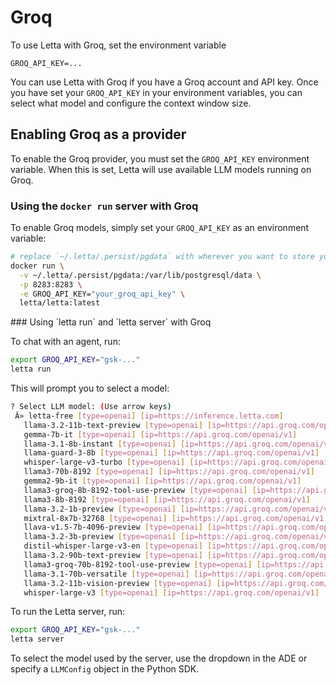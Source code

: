 # Groq

<Tip>
  To use Letta with Groq, set the environment variable 

  `GROQ_API_KEY=...`
</Tip>

You can use Letta with Groq if you have a Groq account and API key. Once you have set your `GROQ_API_KEY` in your environment variables, you can select what model and configure the context window size.

## Enabling Groq as a provider

To enable the Groq provider, you must set the `GROQ_API_KEY` environment variable. When this is set, Letta will use available LLM models running on Groq.

### Using the `docker run` server with Groq

To enable Groq models, simply set your `GROQ_API_KEY` as an environment variable:

```bash
# replace `~/.letta/.persist/pgdata` with wherever you want to store your agent data
docker run \
  -v ~/.letta/.persist/pgdata:/var/lib/postgresql/data \
  -p 8283:8283 \
  -e GROQ_API_KEY="your_groq_api_key" \
  letta/letta:latest
```

<Accordion icon="square-terminal" title="CLI (pypi only)">
  ### Using `letta run` and `letta server` with Groq

  To chat with an agent, run:

  ```bash
  export GROQ_API_KEY="gsk-..."
  letta run
  ```

  This will prompt you to select a model:

  ```bash
  ? Select LLM model: (Use arrow keys)
   Â» letta-free [type=openai] [ip=https://inference.letta.com]
     llama-3.2-11b-text-preview [type=openai] [ip=https://api.groq.com/openai/v1]
     gemma-7b-it [type=openai] [ip=https://api.groq.com/openai/v1]
     llama-3.1-8b-instant [type=openai] [ip=https://api.groq.com/openai/v1]
     llama-guard-3-8b [type=openai] [ip=https://api.groq.com/openai/v1]
     whisper-large-v3-turbo [type=openai] [ip=https://api.groq.com/openai/v1]
     llama3-70b-8192 [type=openai] [ip=https://api.groq.com/openai/v1]
     gemma2-9b-it [type=openai] [ip=https://api.groq.com/openai/v1]
     llama3-groq-8b-8192-tool-use-preview [type=openai] [ip=https://api.groq.com/openai/v1]
     llama3-8b-8192 [type=openai] [ip=https://api.groq.com/openai/v1]
     llama-3.2-1b-preview [type=openai] [ip=https://api.groq.com/openai/v1]
     mixtral-8x7b-32768 [type=openai] [ip=https://api.groq.com/openai/v1]
     llava-v1.5-7b-4096-preview [type=openai] [ip=https://api.groq.com/openai/v1]
     llama-3.2-3b-preview [type=openai] [ip=https://api.groq.com/openai/v1]
     distil-whisper-large-v3-en [type=openai] [ip=https://api.groq.com/openai/v1]
     llama-3.2-90b-text-preview [type=openai] [ip=https://api.groq.com/openai/v1]
     llama3-groq-70b-8192-tool-use-preview [type=openai] [ip=https://api.groq.com/openai/v1]
     llama-3.1-70b-versatile [type=openai] [ip=https://api.groq.com/openai/v1]
     llama-3.2-11b-vision-preview [type=openai] [ip=https://api.groq.com/openai/v1]
     whisper-large-v3 [type=openai] [ip=https://api.groq.com/openai/v1]
  ```

  To run the Letta server, run:

  ```bash
  export GROQ_API_KEY="gsk-..."
  letta server
  ```

  To select the model used by the server, use the dropdown in the ADE or specify a `LLMConfig` object in the Python SDK.
</Accordion>
